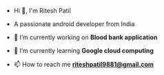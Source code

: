 - Hi 👋, I'm Ritesh Patil

- A passionate android developer from India

- 🔭 I’m currently working on **Blood bank application**

- 🌱 I’m currently learning **Google cloud computing**

- 📫 How to reach me **riteshpatil9881@gmail.com**

